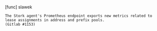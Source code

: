 [func] slawek

    The Stork agent's Prometheus endpoint exports new metrics related to
    lease assignments in address and prefix pools.
    (Gitlab #1153)
